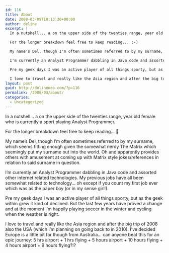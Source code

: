 ```yaml
---
id: 116
title: About
date: 2008-03-09T18:13:20+00:00
author: deline
excerpt: |
  In a nutshell... a on the upper side of the twenties range, year old female who is currently a sport playing Analyst Programmer.

  For the longer breakdown feel free to keep reading... :-)

  My name's Del, though I'm often sometimes referred to by my surname, which seems fitting enough given the somewhat nerdy The Matrix which seemingly put my surname out into the world. Oh and apparently provides others with amusement at coming up with Matrix style jokes/references in relation to said surname in question.

  I'm currently an Analyst Programmer dabbling in Java code and assorted other internet related technologies. My previous jobs have all been somewhat related to technology... oh except if you count my first job ever which was as the paper boy (or in my sense girl!).

  Pre my geek days I was an active player of all things sporty, but as the geek within grew it kind of declined. But the last few years have proved a change and at the moment I'm happily playing soccer in the winter and cycling when the weather is right.

  I love to travel and really like the Asia region and after the big trip of 2008 also the USA (which I'm planning on going back to in 2010). I've decided Europe is a little bit far though from Australia... can anyone beat this for an epic journey: 5 hrs airport + 1 hrs flying + 5 hours airport + 10 hours flying + 4 hours airport + 9 hours flying?!?
layout: post
guid: http://delineneo.com/?p=116
permalink: /2008/03/about/
categories:
  - Uncategorized
---
```

In a nutshell&#8230; a on the upper side of the twenties range, year old female who is currently a sport playing Analyst Programmer.

For the longer breakdown feel free to keep reading&#8230; 🙂

My name&#8217;s Del, though I&#8217;m often sometimes referred to by my surname, which seems fitting enough given the somewhat nerdy The Matrix which seemingly put my surname out into the world. Oh and apparently provides others with amusement at coming up with Matrix style jokes/references in relation to said surname in question.

I&#8217;m currently an Analyst Programmer dabbling in Java code and assorted other internet related technologies. My previous jobs have all been somewhat related to technology&#8230; oh except if you count my first job ever which was as the paper boy (or in my sense girl!).

Pre my geek days I was an active player of all things sporty, but as the geek within grew it kind of declined. But the last few years have proved a change and at the moment I&#8217;m happily playing soccer in the winter and cycling when the weather is right.

I love to travel and really like the Asia region and after the big trip of 2008 also the USA (which I&#8217;m planning on going back to in 2010). I&#8217;ve decided Europe is a little bit far though from Australia&#8230; can anyone beat this for an epic journey: 5 hrs airport + 1 hrs flying + 5 hours airport + 10 hours flying + 4 hours airport + 9 hours flying?!?
